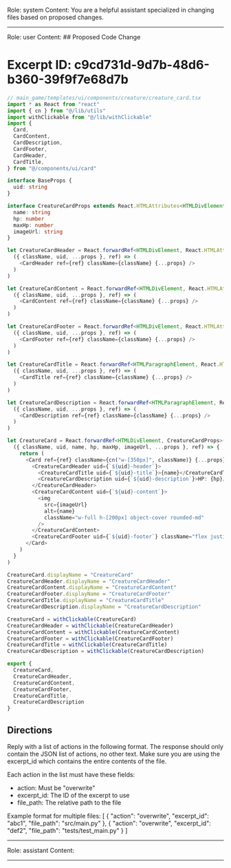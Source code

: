 Role: system
Content: You are a helpful assistant specialized in changing files based on proposed changes.
__________________
Role: user
Content: ## Proposed Code Change
# Excerpt ID: c9cd731d-9d7b-48d6-b360-39f9f7e68d7b
```typescript
// main_game/templates/ui/components/creature/creature_card.tsx
import * as React from "react"
import { cn } from "@/lib/utils"
import withClickable from "@/lib/withClickable"
import {
  Card,
  CardContent,
  CardDescription,
  CardFooter,
  CardHeader,
  CardTitle,
} from "@/components/ui/card"

interface BaseProps {
  uid: string
}

interface CreatureCardProps extends React.HTMLAttributes<HTMLDivElement>, BaseProps {
  name: string
  hp: number
  maxHp: number
  imageUrl: string
}

let CreatureCardHeader = React.forwardRef<HTMLDivElement, React.HTMLAttributes<HTMLDivElement> & BaseProps>(
  ({ className, uid, ...props }, ref) => (
    <CardHeader ref={ref} className={className} {...props} />
  )
)

let CreatureCardContent = React.forwardRef<HTMLDivElement, React.HTMLAttributes<HTMLDivElement> & BaseProps>(
  ({ className, uid, ...props }, ref) => (
    <CardContent ref={ref} className={className} {...props} />
  )
)

let CreatureCardFooter = React.forwardRef<HTMLDivElement, React.HTMLAttributes<HTMLDivElement> & BaseProps>(
  ({ className, uid, ...props }, ref) => (
    <CardFooter ref={ref} className={className} {...props} />
  )
)

let CreatureCardTitle = React.forwardRef<HTMLParagraphElement, React.HTMLAttributes<HTMLHeadingElement> & BaseProps>(
  ({ className, uid, ...props }, ref) => (
    <CardTitle ref={ref} className={className} {...props} />
  )
)

let CreatureCardDescription = React.forwardRef<HTMLParagraphElement, React.HTMLAttributes<HTMLParagraphElement> & BaseProps>(
  ({ className, uid, ...props }, ref) => (
    <CardDescription ref={ref} className={className} {...props} />
  )
)

let CreatureCard = React.forwardRef<HTMLDivElement, CreatureCardProps>(
  ({ className, uid, name, hp, maxHp, imageUrl, ...props }, ref) => {
    return (
      <Card ref={ref} className={cn("w-[350px]", className)} {...props}>
        <CreatureCardHeader uid={`${uid}-header`}>
          <CreatureCardTitle uid={`${uid}-title`}>{name}</CreatureCardTitle>
          <CreatureCardDescription uid={`${uid}-description`}>HP: {hp}/{maxHp}</CreatureCardDescription>
        </CreatureCardHeader>
        <CreatureCardContent uid={`${uid}-content`}>
          <img 
            src={imageUrl}
            alt={name}
            className="w-full h-[200px] object-cover rounded-md"
          />
        </CreatureCardContent>
        <CreatureCardFooter uid={`${uid}-footer`} className="flex justify-between" />
      </Card>
    )
  }
)

CreatureCard.displayName = "CreatureCard"
CreatureCardHeader.displayName = "CreatureCardHeader"
CreatureCardContent.displayName = "CreatureCardContent"
CreatureCardFooter.displayName = "CreatureCardFooter"
CreatureCardTitle.displayName = "CreatureCardTitle"
CreatureCardDescription.displayName = "CreatureCardDescription"

CreatureCard = withClickable(CreatureCard)
CreatureCardHeader = withClickable(CreatureCardHeader)
CreatureCardContent = withClickable(CreatureCardContent)
CreatureCardFooter = withClickable(CreatureCardFooter)
CreatureCardTitle = withClickable(CreatureCardTitle)
CreatureCardDescription = withClickable(CreatureCardDescription)

export { 
  CreatureCard,
  CreatureCardHeader,
  CreatureCardContent,
  CreatureCardFooter,
  CreatureCardTitle,
  CreatureCardDescription
}
```

## Directions
Reply with a list of actions in the following format. The response should only contain the JSON list of actions, no other text.
Make sure you are using the excerpt_id which contains the entire contents of the file.

Each action in the list must have these fields:
- action: Must be "overwrite"
- excerpt_id: The ID of the excerpt to use
- file_path: The relative path to the file

Example format for multiple files:
[
    {
        "action": "overwrite",
        "excerpt_id": "abc1",
        "file_path": "src/main.py"
    },
    {
        "action": "overwrite",
        "excerpt_id": "def2",
        "file_path": "tests/test_main.py"
    }
]
__________________
Role: assistant
Content: 
__________________
